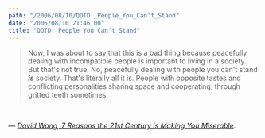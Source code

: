 ```yaml
---
path: "/2006/08/10/QOTD:_People_You_Can't_Stand" 
date: "2006/08/10 21:46:00" 
title: "QOTD: People You Can't Stand" 
---
```

<blockquote><p>Now, I was about to say that this is a bad thing because peacefully dealing with incompatible people is important to living in a society.  But that's not true. No, peacefully dealing with people you can't stand <b><i>is</i></b> society.  That's literally all it is. People with opposite tastes and conflicting personalities sharing space and cooperating, through gritted teeth sometimes.</p></blockquote><br><p>&#8212; <a href="http://www.pointlesswasteoftime.com/misery.html"><cite>David Wong, 7 Reasons the 21st Century is Making You Miserable</cite></a>.</p>